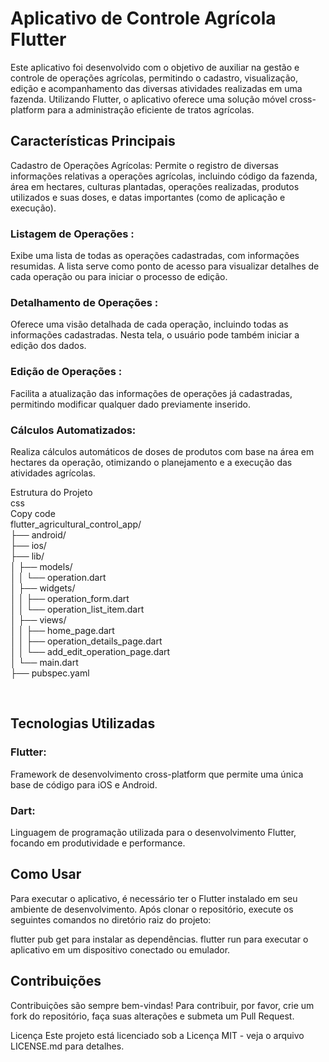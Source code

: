 <h1>Aplicativo de Controle Agrícola Flutter</h1>
Este aplicativo foi desenvolvido com o objetivo de auxiliar na gestão e controle de operações agrícolas, permitindo o cadastro, visualização, edição e acompanhamento das diversas atividades realizadas em uma fazenda. Utilizando Flutter, o aplicativo oferece uma solução móvel cross-platform para a administração eficiente de tratos agrícolas.

<h2>Características Principais</h2>
Cadastro de Operações Agrícolas: Permite o registro de diversas informações relativas a operações agrícolas, incluindo código da fazenda, área em hectares, culturas plantadas, operações realizadas, produtos utilizados e suas doses, e datas importantes (como de aplicação e execução).

<h3>Listagem de Operações : </h3> Exibe uma lista de todas as operações cadastradas, com informações resumidas. A lista serve como ponto de acesso para visualizar detalhes de cada operação ou para iniciar o processo de edição.

<h3>Detalhamento de Operações :</h3> Oferece uma visão detalhada de cada operação, incluindo todas as informações cadastradas. Nesta tela, o usuário pode também iniciar a edição dos dados.

<h3>Edição de Operações :</h3> Facilita a atualização das informações de operações já cadastradas, permitindo modificar qualquer dado previamente inserido.

<h3>Cálculos Automatizados:</h3> Realiza cálculos automáticos de doses de produtos com base na área em hectares da operação, otimizando o planejamento e a execução das atividades agrícolas.

<p> Estrutura do Projeto<br>
css<br>
Copy code<br>
flutter_agricultural_control_app/<br>
├── android/<br>
├── ios/<br>
├── lib/<br>
│   ├── models/<br>
│   │   └── operation.dart<br>
│   ├── widgets/<br>
│   │   ├── operation_form.dart<br>
│   │   └── operation_list_item.dart<br>
│   ├── views/<br>
│   │   ├── home_page.dart<br>
│   │   ├── operation_details_page.dart<br>
│   │   └── add_edit_operation_page.dart<br>
│   └── main.dart<br>
├── pubspec.yaml</p><br>

<h2>Tecnologias Utilizadas</h2>
<h3>Flutter:</h3> Framework de desenvolvimento cross-platform que permite uma única base de código para iOS e Android.
<h3>Dart:</h3> Linguagem de programação utilizada para o desenvolvimento Flutter, focando em produtividade e performance.

<h2>Como Usar</h2>
Para executar o aplicativo, é necessário ter o Flutter instalado em seu ambiente de desenvolvimento. Após clonar o repositório, execute os seguintes comandos no diretório raiz do projeto:

flutter pub get para instalar as dependências.
flutter run para executar o aplicativo em um dispositivo conectado ou emulador.

<h2>Contribuições</h2>
Contribuições são sempre bem-vindas! Para contribuir, por favor, crie um fork do repositório, faça suas alterações e submeta um Pull Request.

Licença
Este projeto está licenciado sob a Licença MIT - veja o arquivo LICENSE.md para detalhes.
